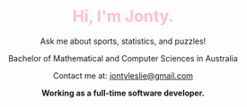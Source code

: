 <div align="center">
    <h1 style="color: #FFC0CB;">Hi,
    I'm Jonty.
    </h1>
    <p>Ask me about sports, statistics, and puzzles!

Bachelor of Mathematical and Computer Sciences in Australia

Contact me at: jontyleslie@gmail.com

<b>Working as a full-time software developer.<b/>

</p>
</div>



